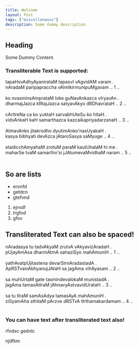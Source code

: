 ```yaml
---
title: Welcome
layout: Post
tags: ["miscellaneous"]
description: Some dummy description
---
```


## Heading

Some Dummy Content.

### Transliterable Text is supported:

<p class="sanscript">
tapaHsvAdhyAyanirataM tapasvI vAgvidAM varam .<br>
nAradaM paripapraccha vAlmIkirmunipuMgavam .. 1 ..<br><br>
ko nvasminsAmprataM loke guNavAnkazca vIryavAn .<br>
dharmajJazca kRtajJazca satyavAkyo dRDhavrataH .. 2 ..<br><br>
cAritreNa ca ko yuktaH sarvabhUteSu ko hitaH .<br>
vidvAnkaH kaH samarthazca kazcaikapriyadarzanaH .. 3 ..<br><br>
AtmavAnko jitakrodho dyutimAnko'nasUyakaH .<br>
kasya bibhyati devAzca jAtaroSasya saMyuge .. 4 ..<br><br>
etadicchAmyahaM zrotuM paraM kautUhalaM hi me .<br>
maharSe tvaM samartho'si jJAtumevaMvidhaM naram .. 5 ..<br><br>
</p>

## So are lists
- eronfd
- getdcn
- gtefvnd
1. ejrndf
2. trgfod
3. gfov

## Transliterated Text can also be spaced!



<p class="sanscript">
nAradasya tu tadvAkyaM zrutvA vAkyavizAradaH .<br>
pUjayAmAsa dharmAtmA sahaziSyo mahAmuniH .. 1 ..<br><br>
yathAvatpUjitastena devarSirnAradastadA .<br>
ApRSTvaivAbhyanujJAtaH sa jagAma vihAyasam .. 2 ..<br><br>
sa muhUrtaM gate tasmindevalokaM munistadA .<br>
jagAma tamasAtIraM jAhnavyAstvavidUrataH .. 3 ..<br><br>
sa tu tIraM samAsAdya tamasAyA mahAmuniH .<br>
ziSyamAha sthitaM pArzve dRSTvA tIrthamakardamam .. 4 ..<br><br>
</p>

### You can have text after transliterated text also!

rfndsc
gednlc

njdfkm